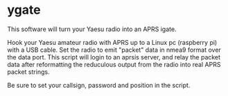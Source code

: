 # ygate

This software will turn your Yaesu radio into an APRS igate.

Hook your Yaesu amateur radio with APRS up to a Linux pc (raspberry pi) with
a USB cable.  Set the radio to emit "packet" data in nmea9 format over the
data port.  This script will login to an aprsis server, and relay the
packet data after reformatting the reduculous output from the radio into
real APRS packet strings.

Be sure to set your callsign, password and position in the script.


